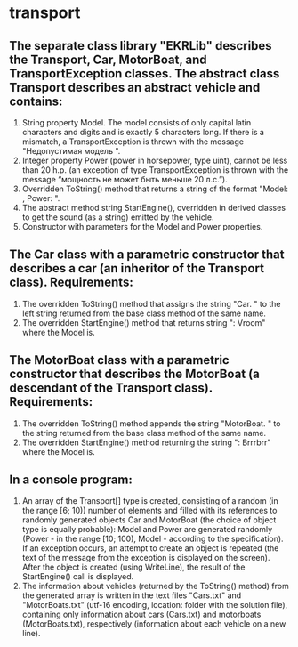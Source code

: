 # transport
## The separate class library "EKRLib" describes the Transport, Car, MotorBoat, and TransportException classes. The abstract class Transport describes an abstract vehicle and contains:
1) String property Model. The model consists of only capital latin characters and digits and is exactly 5 characters long. If there is a mismatch, a TransportException is thrown with the message "Недопустимая модель ".
2) Integer property Power (power in horsepower, type uint), cannot be less than 20 h.p. (an exception of type TransportException is thrown with the message “мощность не может быть меньше 20 л.с.”).
3) Overridden ToString() method that returns a string of the format "Model: , Power: ".
4) The abstract method string StartEngine(), overridden in derived classes to get the sound (as a string) emitted by the vehicle.
5) Constructor with parameters for the Model and Power properties.

## The Car class with a parametric constructor that describes a car (an inheritor of the Transport class). Requirements:

1) The overridden ToString() method that assigns the string "Car. " to the left string returned from the base class method of the same name.
2) The overridden StartEngine() method that returns string ": Vroom" where the Model is. 

## The MotorBoat class with a parametric constructor that describes the MotorBoat (a descendant of the Transport class). Requirements:

1) The overridden ToString() method appends the string "MotorBoat. " to the string returned from the base class method of the same name.
2) The overridden StartEngine() method returning the string ": Brrrbrr" where the Model is.

## In a console program:

1) An array of the Transport[] type is created, consisting of a random (in the range [6; 10)) number of elements and filled with its references to randomly generated objects Car and MotorBoat (the choice of object type is equally probable): Model and Power are generated randomly (Power - in the range [10; 100), Model - according to the specification). If an exception occurs, an attempt to create an object is repeated (the text of the message from the exception is displayed on the screen). After the object is created (using WriteLine), the result of the StartEngine() call is displayed.
2) The information about vehicles (returned by the ToString() method) from the generated array is written in the text files "Cars.txt" and "MotorBoats.txt" (utf-16 encoding, location: folder with the solution file), containing only information about cars (Cars.txt) and motorboats (MotorBoats.txt), respectively (information about each vehicle on a new line).
